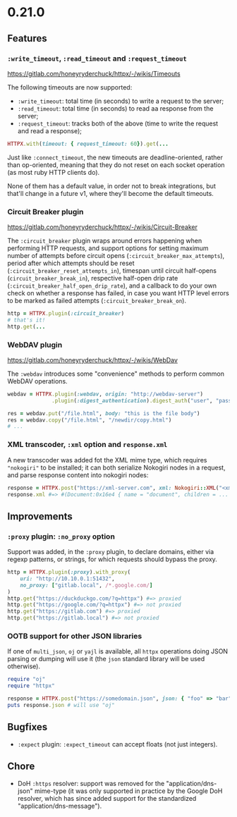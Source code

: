 # 0.21.0

## Features

### `:write_timeout`, `:read_timeout` and `:request_timeout`

https://gitlab.com/honeyryderchuck/httpx/-/wikis/Timeouts

The following timeouts are now supported:

* `:write_timeout`: total time (in seconds) to write a request to the server;
* `:read_timeout`: total time (in seconds) to read aa response from the server;
* `:request_timeout`: tracks both of the above (time to write the request and read a response);

```ruby
HTTPX.with(timeout: { request_timeout: 60}).get(...
```

Just like `:connect_timeout`, the new timeouts are deadline-oriented, rather than op-oriented, meaning that they do not reset on each socket operation (as most ruby HTTP clients do).

None of them has a default value, in order not to break integrations, but that'll change in a future v1, where they'll become the default timeouts.

### Circuit Breaker plugin

https://gitlab.com/honeyryderchuck/httpx/-/wikis/Circuit-Breaker

The `:circuit_breaker` plugin wraps around errors happening when performing HTTP requests, and support options for setting maximum number of attempts before circuit opens (`:circuit_breaker_max_attempts`), period after which attempts should be reset (`:circuit_breaker_reset_attempts_in`), timespan until circuit half-opens (`circuit_breaker_break_in`), respective half-open drip rate (`:circuit_breaker_half_open_drip_rate`), and a callback to do your own check on whether a response has failed, in case you want HTTP level errors to be marked as failed attempts (`:circuit_breaker_break_on`).

```ruby
http = HTTPX.plugin(:circuit_breaker)
# that's it!
http.get(...
```

### WebDAV plugin

https://gitlab.com/honeyryderchuck/httpx/-/wikis/WebDav

The `:webdav` introduces some "convenience" methods to perform common WebDAV operations.

```ruby
webdav = HTTPX.plugin(:webdav, origin: "http://webdav-server")
              .plugin(:digest_authentication).digest_auth("user", "pass")

res = webdav.put("/file.html", body: "this is the file body")
res = webdav.copy("/file.html", "/newdir/copy.html")
# ...
```

### XML transcoder, `:xml` option and `response.xml`

A new transcoder was added fot the XML mime type, which requires `"nokogiri"` to be installed; it can both serialize Nokogiri nodes in a request, and parse response content into nokogiri nodes:

```ruby
response = HTTPX.post("https://xml-server.com", xml: Nokogiri::XML("<xml ..."))
response.xml #=> #(Document:0x16e4 { name = "document", children = ...
```

## Improvements

### `:proxy` plugin: `:no_proxy` option

Support was added, in the `:proxy` plugin, to declare domains, either via regexp patterns, or strings, for which requests should bypass the proxy.

```ruby
http = HTTPX.plugin(:proxy).with_proxy(
    uri: "http://10.10.0.1:51432",
    no_proxy: ["gitlab.local", /*.google.com/]
)
http.get("https://duckduckgo.com/?q=httpx") #=> proxied
http.get("https://google.com/?q=httpx") #=> not proxied
http.get("https://gitlab.com") #=> proxied
http.get("https://gitlab.local") #=> not proxied
```

### OOTB support for other JSON libraries

If one of `multi_json`, `oj` or `yajl` is available, all `httpx` operations doing JSON parsing or dumping will use it (the `json` standard library will be used otherwise).

```ruby
require "oj"
require "httpx"

response = HTTPX.post("https://somedomain.json", json: { "foo" => "bar" }) # will use "oj"
puts response.json # will use "oj"
```

## Bugfixes

* `:expect` plugin: `:expect_timeout` can accept floats (not just integers).

## Chore

* DoH `:https` resolver: support was removed for the "application/dns-json" mime-type (it was only supported in practice by the Google DoH resolver, which has since added support for the standardized "application/dns-message").
